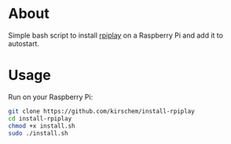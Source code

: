 # About
Simple bash script to install [rpiplay](https://github.com/FD-/RPiPlay) on a Raspberry Pi and add it to autostart.

# Usage
Run on your Raspberry Pi:
```bash
git clone https://github.com/kirschem/install-rpiplay
cd install-rpiplay
chmod +x install.sh
sudo ./install.sh
```